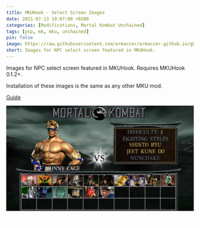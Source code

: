 ```yaml
---
title: MKUHook - Select Screen Images
date: 2021-07-13 19:07:00 +0200
categories: [Modifications, Mortal Kombat Unchained]
tags: [psp, mk, mku, unchained]   
pin: false
image: https://raw.githubusercontent.com/ermaccer/ermaccer.github.io/gh-pages/assets/mods/mku/mkuhook/selectimages.jpg
short: Images for NPC select screen featured in MKUHook.
---
```


Images for NPC select screen featured in MKUHook.
Requires MKUHook 0.1.2+.


Installation of these images is the same as any other MKU mod.

[Guide](https://ermaccer.github.io/posts/how-to-install-mortal-kombat-unchained-mods/)

![Preview](https://raw.githubusercontent.com/ermaccer/ermaccer.github.io/gh-pages/assets/mods/mku/mkuhook/selectimages.jpg)



<a class="btn btn-block btn-dark bg-dark text-gray btn-lg" style="color: white;" href="https://drive.google.com/file/d/1hJhU8R65s70hinA9SskVaPObRzzKfr8s/view?usp=sharing" role="button">
<i class="fas fa-download"></i>
Download
</a>

